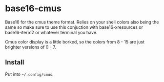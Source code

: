 # base16-cmus

Base16 for the cmus theme format. Relies on your shell colors also being the same so
make sure to use this conjuction with base16-xresources or base16-iterm2 or whatever
terminal you have.

Cmus color display is a little borked, so the colors from
8 - 15 are just brighter versions of 0 - 7.

## Install

Put into `~/.config/cmus`.
